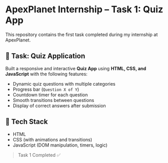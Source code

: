 # ApexPlanet Internship – Task 1: Quiz App

This repository contains the first task completed during my internship at ApexPlanet.

## 📌 Task: Quiz Application

Built a responsive and interactive **Quiz App** using **HTML, CSS, and JavaScript** with the following features:

- Dynamic quiz questions with multiple categories
- Progress bar (`Question X of Y`)
- Countdown timer for each question
- Smooth transitions between questions
- Display of correct answers after submission

## 🚀 Tech Stack

- HTML
- CSS (with animations and transitions)
- JavaScript (DOM manipulation, timers, logic)


> Task 1 Completed ✅
